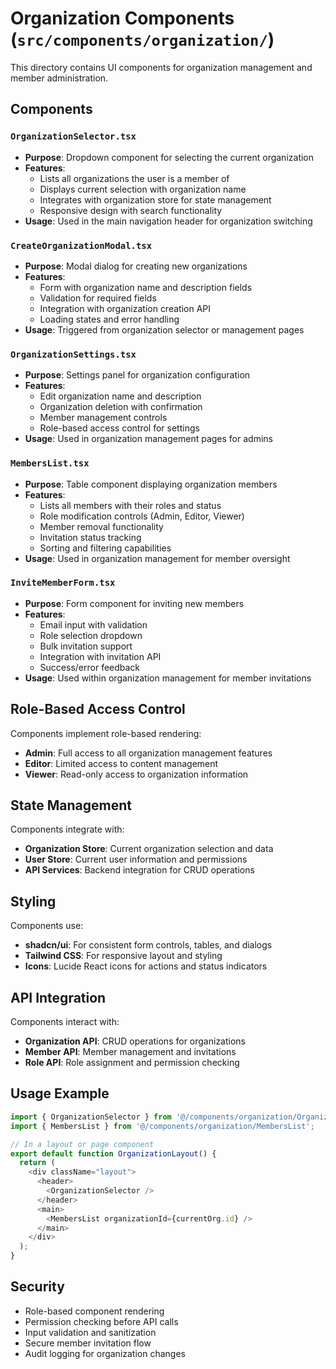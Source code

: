 # Organization Components (`src/components/organization/`)

This directory contains UI components for organization management and member administration.

## Components

### `OrganizationSelector.tsx`
- **Purpose**: Dropdown component for selecting the current organization
- **Features**:
  - Lists all organizations the user is a member of
  - Displays current selection with organization name
  - Integrates with organization store for state management
  - Responsive design with search functionality
- **Usage**: Used in the main navigation header for organization switching

### `CreateOrganizationModal.tsx`
- **Purpose**: Modal dialog for creating new organizations
- **Features**:
  - Form with organization name and description fields
  - Validation for required fields
  - Integration with organization creation API
  - Loading states and error handling
- **Usage**: Triggered from organization selector or management pages

### `OrganizationSettings.tsx`
- **Purpose**: Settings panel for organization configuration
- **Features**:
  - Edit organization name and description
  - Organization deletion with confirmation
  - Member management controls
  - Role-based access control for settings
- **Usage**: Used in organization management pages for admins

### `MembersList.tsx`
- **Purpose**: Table component displaying organization members
- **Features**:
  - Lists all members with their roles and status
  - Role modification controls (Admin, Editor, Viewer)
  - Member removal functionality
  - Invitation status tracking
  - Sorting and filtering capabilities
- **Usage**: Used in organization management for member oversight

### `InviteMemberForm.tsx`
- **Purpose**: Form component for inviting new members
- **Features**:
  - Email input with validation
  - Role selection dropdown
  - Bulk invitation support
  - Integration with invitation API
  - Success/error feedback
- **Usage**: Used within organization management for member invitations

## Role-Based Access Control

Components implement role-based rendering:
- **Admin**: Full access to all organization management features
- **Editor**: Limited access to content management
- **Viewer**: Read-only access to organization information

## State Management

Components integrate with:
- **Organization Store**: Current organization selection and data
- **User Store**: Current user information and permissions
- **API Services**: Backend integration for CRUD operations

## Styling

Components use:
- **shadcn/ui**: For consistent form controls, tables, and dialogs
- **Tailwind CSS**: For responsive layout and styling
- **Icons**: Lucide React icons for actions and status indicators

## API Integration

Components interact with:
- **Organization API**: CRUD operations for organizations
- **Member API**: Member management and invitations
- **Role API**: Role assignment and permission checking

## Usage Example

```typescript
import { OrganizationSelector } from '@/components/organization/OrganizationSelector';
import { MembersList } from '@/components/organization/MembersList';

// In a layout or page component
export default function OrganizationLayout() {
  return (
    <div className="layout">
      <header>
        <OrganizationSelector />
      </header>
      <main>
        <MembersList organizationId={currentOrg.id} />
      </main>
    </div>
  );
}
```

## Security

- Role-based component rendering
- Permission checking before API calls
- Input validation and sanitization
- Secure member invitation flow
- Audit logging for organization changes 